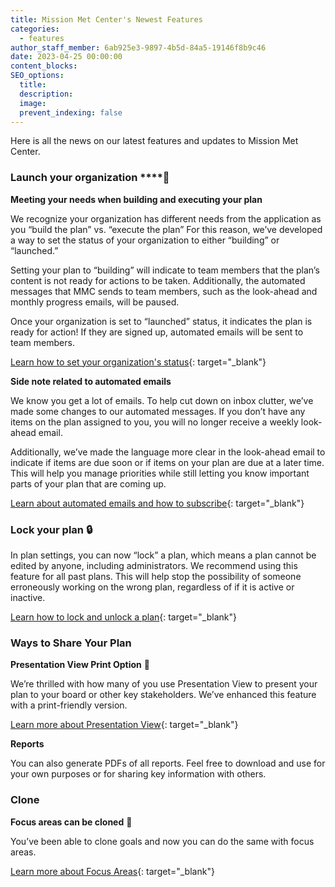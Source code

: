 ```yaml
---
title: Mission Met Center's Newest Features
categories:
  - features
author_staff_member: 6ab925e3-9897-4b5d-84a5-19146f8b9c46
date: 2023-04-25 00:00:00
content_blocks:
SEO_options:
  title:
  description:
  image:
  prevent_indexing: false
---
```

Here is all the news on our latest features and updates to Mission Met Center.

### **Launch your organization&nbsp;****🚀**

**Meeting your needs when building and executing your plan**

We recognize your organization has different needs from the application as you “build the plan” vs. “execute the plan” For this reason, we’ve developed a way to set the status of your organization to either “building” or “launched.”&nbsp;

Setting your plan to “building” will indicate to team members that the plan’s content is not ready for actions to be taken. Additionally, the automated messages that MMC sends to team members, such as the look-ahead and monthly progress emails, will be paused.&nbsp;

Once your organization is set to “launched” status, it indicates the plan is ready for action! If they are signed up, automated emails will be sent to team members.&nbsp;

[Learn how to set your organization's status](https://help.causey.app/articles/162-organization-launch-status/){: target="_blank"}

**Side note related to automated emails**

We know you get a lot of emails. To help cut down on inbox clutter, we’ve made some changes to our automated messages. If you don’t have any items on the plan assigned to you, you will no longer receive a weekly look-ahead email.&nbsp;

Additionally, we’ve made the language more clear in the look-ahead email to indicate if items are due soon or if items on your plan are due at a later time. This will help you manage priorities while still letting you know important parts of your plan that are coming up.&nbsp;

[Learn about automated emails and how to subscribe](https://help.causey.app/articles/85-subscribe-to-emails/){: target="_blank"}

### Lock your plan&nbsp;****🔒****

In plan settings, you can now “lock” a plan, which means a plan cannot be edited by anyone, including administrators. We recommend using this feature for all past plans. This will help stop the possibility of someone erroneously working on the wrong plan, regardless of if it is active or inactive.&nbsp;

[Learn how to lock and unlock a plan](https://help.causey.app/articles/164-lock-and-unlock-a-plan/){: target="_blank"}

### **Ways to Share Your Plan**

****Presentation View Print Option**** ****🎦****

We’re thrilled with how many of you use Presentation View to present your plan to your board or other key stakeholders. We’ve enhanced this feature with a print-friendly version.&nbsp;&nbsp;

[Learn more about Presentation View](https://help.causey.app/articles/154-presentation-view/){: target="_blank"}

**Reports**

You can also generate PDFs of all reports. Feel free to download and use for your own purposes or for sharing key information with others.&nbsp;

### Clone

**Focus areas can be cloned** **🐑**

You’ve been able to clone goals and now you can do the same with focus areas.&nbsp;&nbsp;

[Learn more about Focus Areas](https://help.causey.app/articles/5-populate-the-focus-areas/){: target="_blank"}